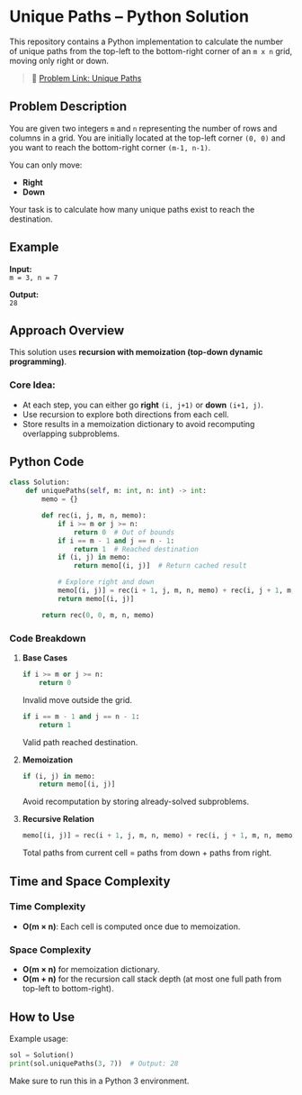 # Unique Paths – Python Solution

This repository contains a Python implementation to calculate the number of unique paths from the top-left to the bottom-right corner of an `m x n` grid, moving only right or down.

> 📎 [Problem Link: Unique Paths](https://leetcode.com/problems/unique-paths/)

## Problem Description

You are given two integers `m` and `n` representing the number of rows and columns in a grid. You are initially located at the top-left corner `(0, 0)` and you want to reach the bottom-right corner `(m-1, n-1)`.

You can only move:
- **Right**
- **Down**

Your task is to calculate how many unique paths exist to reach the destination.

## Example

**Input:**  
`m = 3, n = 7`

**Output:**  
`28`

## Approach Overview

This solution uses **recursion with memoization (top-down dynamic programming)**.

### Core Idea:
- At each step, you can either go **right** `(i, j+1)` or **down** `(i+1, j)`.
- Use recursion to explore both directions from each cell.
- Store results in a memoization dictionary to avoid recomputing overlapping subproblems.

## Python Code

```python
class Solution:
    def uniquePaths(self, m: int, n: int) -> int:
        memo = {}

        def rec(i, j, m, n, memo):
            if i >= m or j >= n:
                return 0  # Out of bounds
            if i == m - 1 and j == n - 1:
                return 1  # Reached destination
            if (i, j) in memo:
                return memo[(i, j)]  # Return cached result

            # Explore right and down
            memo[(i, j)] = rec(i + 1, j, m, n, memo) + rec(i, j + 1, m, n, memo)
            return memo[(i, j)]

        return rec(0, 0, m, n, memo)
```

### Code Breakdown

1. **Base Cases**  
   ```python
   if i >= m or j >= n:
       return 0
   ```  
   Invalid move outside the grid.

   ```python
   if i == m - 1 and j == n - 1:
       return 1
   ```  
   Valid path reached destination.

2. **Memoization**  
   ```python
   if (i, j) in memo:
       return memo[(i, j)]
   ```  
   Avoid recomputation by storing already-solved subproblems.

3. **Recursive Relation**  
   ```python
   memo[(i, j)] = rec(i + 1, j, m, n, memo) + rec(i, j + 1, m, n, memo)
   ```  
   Total paths from current cell = paths from down + paths from right.

## Time and Space Complexity

### Time Complexity
- **O(m × n)**: Each cell is computed once due to memoization.

### Space Complexity
- **O(m × n)** for memoization dictionary.
- **O(m + n)** for the recursion call stack depth (at most one full path from top-left to bottom-right).

## How to Use

Example usage:

```python
sol = Solution()
print(sol.uniquePaths(3, 7))  # Output: 28
```

Make sure to run this in a Python 3 environment.